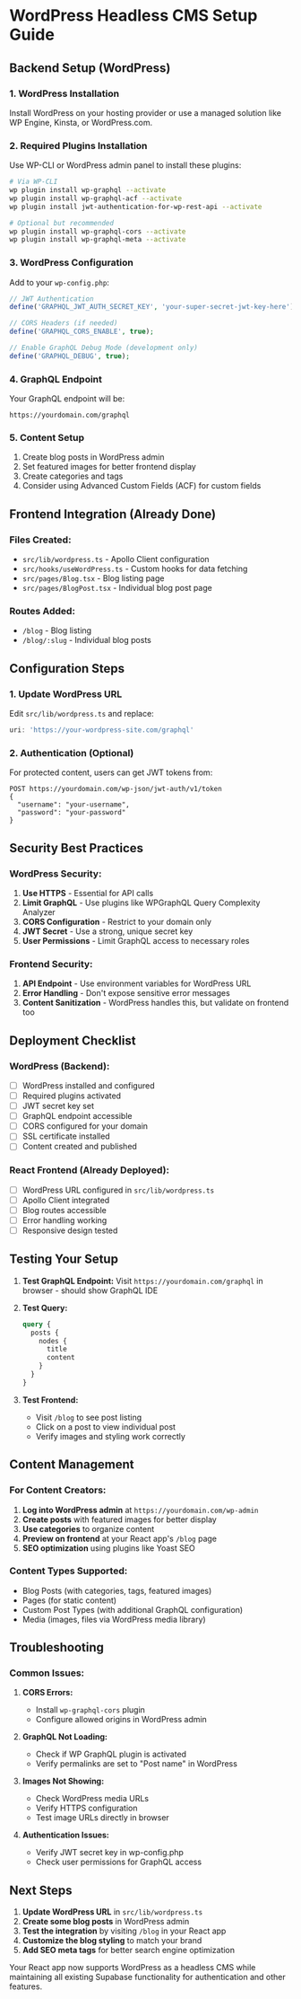 # WordPress Headless CMS Setup Guide

## Backend Setup (WordPress)

### 1. WordPress Installation
Install WordPress on your hosting provider or use a managed solution like WP Engine, Kinsta, or WordPress.com.

### 2. Required Plugins Installation
Use WP-CLI or WordPress admin panel to install these plugins:

```bash
# Via WP-CLI
wp plugin install wp-graphql --activate
wp plugin install wp-graphql-acf --activate
wp plugin install jwt-authentication-for-wp-rest-api --activate

# Optional but recommended
wp plugin install wp-graphql-cors --activate
wp plugin install wp-graphql-meta --activate
```

### 3. WordPress Configuration

Add to your `wp-config.php`:

```php
// JWT Authentication
define('GRAPHQL_JWT_AUTH_SECRET_KEY', 'your-super-secret-jwt-key-here');

// CORS Headers (if needed)
define('GRAPHQL_CORS_ENABLE', true);

// Enable GraphQL Debug Mode (development only)
define('GRAPHQL_DEBUG', true);
```

### 4. GraphQL Endpoint
Your GraphQL endpoint will be:
```
https://yourdomain.com/graphql
```

### 5. Content Setup
1. Create blog posts in WordPress admin
2. Set featured images for better frontend display
3. Create categories and tags
4. Consider using Advanced Custom Fields (ACF) for custom fields

## Frontend Integration (Already Done)

### Files Created:
- `src/lib/wordpress.ts` - Apollo Client configuration
- `src/hooks/useWordPress.ts` - Custom hooks for data fetching
- `src/pages/Blog.tsx` - Blog listing page
- `src/pages/BlogPost.tsx` - Individual blog post page

### Routes Added:
- `/blog` - Blog listing
- `/blog/:slug` - Individual blog posts

## Configuration Steps

### 1. Update WordPress URL
Edit `src/lib/wordpress.ts` and replace:
```typescript
uri: 'https://your-wordpress-site.com/graphql'
```

### 2. Authentication (Optional)
For protected content, users can get JWT tokens from:
```
POST https://yourdomain.com/wp-json/jwt-auth/v1/token
{
  "username": "your-username",
  "password": "your-password"
}
```

## Security Best Practices

### WordPress Security:
1. **Use HTTPS** - Essential for API calls
2. **Limit GraphQL** - Use plugins like WPGraphQL Query Complexity Analyzer
3. **CORS Configuration** - Restrict to your domain only
4. **JWT Secret** - Use a strong, unique secret key
5. **User Permissions** - Limit GraphQL access to necessary roles

### Frontend Security:
1. **API Endpoint** - Use environment variables for WordPress URL
2. **Error Handling** - Don't expose sensitive error messages
3. **Content Sanitization** - WordPress handles this, but validate on frontend too

## Deployment Checklist

### WordPress (Backend):
- [ ] WordPress installed and configured
- [ ] Required plugins activated
- [ ] JWT secret key set
- [ ] GraphQL endpoint accessible
- [ ] CORS configured for your domain
- [ ] SSL certificate installed
- [ ] Content created and published

### React Frontend (Already Deployed):
- [ ] WordPress URL configured in `src/lib/wordpress.ts`
- [ ] Apollo Client integrated
- [ ] Blog routes accessible
- [ ] Error handling working
- [ ] Responsive design tested

## Testing Your Setup

1. **Test GraphQL Endpoint:**
   Visit `https://yourdomain.com/graphql` in browser - should show GraphQL IDE

2. **Test Query:**
   ```graphql
   query {
     posts {
       nodes {
         title
         content
       }
     }
   }
   ```

3. **Test Frontend:**
   - Visit `/blog` to see post listing
   - Click on a post to view individual post
   - Verify images and styling work correctly

## Content Management

### For Content Creators:
1. **Log into WordPress admin** at `https://yourdomain.com/wp-admin`
2. **Create posts** with featured images for better display
3. **Use categories** to organize content
4. **Preview on frontend** at your React app's `/blog` page
5. **SEO optimization** using plugins like Yoast SEO

### Content Types Supported:
- Blog Posts (with categories, tags, featured images)
- Pages (for static content)
- Custom Post Types (with additional GraphQL configuration)
- Media (images, files via WordPress media library)

## Troubleshooting

### Common Issues:

1. **CORS Errors:**
   - Install `wp-graphql-cors` plugin
   - Configure allowed origins in WordPress admin

2. **GraphQL Not Loading:**
   - Check if WP GraphQL plugin is activated
   - Verify permalinks are set to "Post name" in WordPress

3. **Images Not Showing:**
   - Check WordPress media URLs
   - Verify HTTPS configuration
   - Test image URLs directly in browser

4. **Authentication Issues:**
   - Verify JWT secret key in wp-config.php
   - Check user permissions for GraphQL access

## Next Steps

1. **Update WordPress URL** in `src/lib/wordpress.ts`
2. **Create some blog posts** in WordPress admin
3. **Test the integration** by visiting `/blog` in your React app
4. **Customize the blog styling** to match your brand
5. **Add SEO meta tags** for better search engine optimization

Your React app now supports WordPress as a headless CMS while maintaining all existing Supabase functionality for authentication and other features.